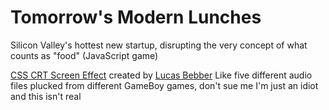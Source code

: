 <h1>Tomorrow's Modern Lunches</h1>
<p>Silicon Valley's hottest new startup, disrupting the very concept of what counts as "food" (JavaScript game)</p>
<footer><a href="https://codepen.io/lbebber/pen/XJRdrV">CSS CRT Screen Effect</a> created by <a href="http://lbebber.github.io/public/">Lucas Bebber</a>
  <a>Like five different audio files plucked from different GameBoy games, don't sue me I'm just an idiot and this isn't real</a></footer>
